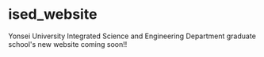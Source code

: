 # ised_website

Yonsei University Integrated Science and Engineering Department graduate school's new website coming soon!!
